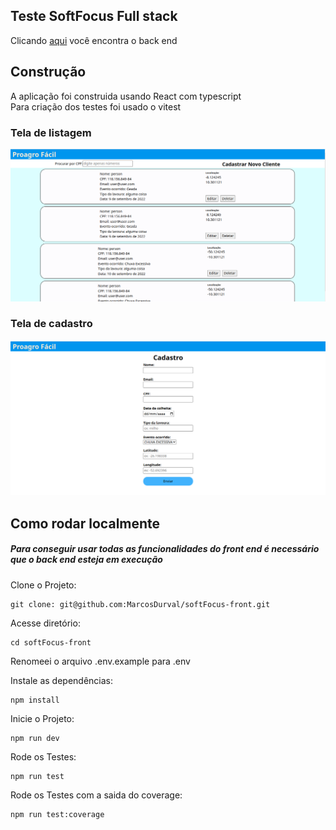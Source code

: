 ## Teste SoftFocus Full stack

Clicando [aqui](https://github.com/MarcosDurval/softFocus-back) você encontra o back end
## Construção

A aplicação foi construida usando React com typescript  
Para criação dos testes foi usado o vitest
### Tela de listagem
![listagem](lista.png)
### Tela de cadastro
![Cadastro](cadastro.png)

## Como rodar localmente

##### Para conseguir usar todas as funcionalidades do front end é necessário que o back end esteja em execução

Clone o Projeto:
```
git clone: git@github.com:MarcosDurval/softFocus-front.git
```
Acesse diretório:
```
cd softFocus-front
```

Renomeei o arquivo .env.example para .env  

Instale as dependências:

```
npm install
```

Inicie o Projeto:

```
npm run dev
```
Rode os Testes:

```
npm run test
```

Rode os Testes com a saida do coverage:

```
npm run test:coverage
```
